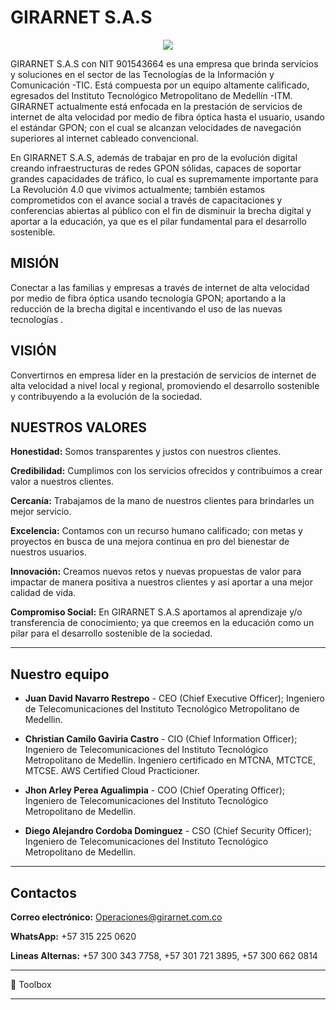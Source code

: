 # **GIRARNET S.A.S**

<p align="center">
<img src="https://drive.google.com/uc?export=view&id=1w5zw3khEIEhA-fClhdytGKQWcwAWfcNW">
</p>

GIRARNET S.A.S con NIT 901543664 es una empresa que brinda servicios y soluciones en el sector de las Tecnologías de la Información y Comunicación -TIC. Está compuesta por un equipo altamente calificado, egresados del Instituto Tecnológico Metropolitano de Medellín -ITM. GIRARNET actualmente está enfocada en la prestación de servicios de internet de alta velocidad por medio de fibra óptica hasta el usuario, usando el estándar GPON; con el cual se alcanzan velocidades de navegación superiores al internet cableado convencional.

En GIRARNET S.A.S, además de trabajar en pro de la evolución digital creando infraestructuras de redes GPON sólidas, capaces de soportar grandes capacidades de tráfico, lo cual es supremamente importante para La Revolución 4.0 que vivimos actualmente; también estamos comprometidos con el avance social a través de capacitaciones y conferencias abiertas al público con el fin de disminuir la brecha digital y aportar a la educación, ya que es el pilar fundamental para  el desarrollo sostenible. 

## **MISIÓN**
Conectar a las familias y empresas a través de internet de alta velocidad por medio de fibra óptica usando tecnología GPON; aportando a la reducción de la brecha digital e  incentivando el uso de las nuevas tecnologías . 

## **VISIÓN**
Convertirnos en empresa líder en la prestación de servicios de internet de alta velocidad a nivel local y regional, promoviendo el desarrollo sostenible y contribuyendo a la evolución de la sociedad.

## **NUESTROS VALORES**

**Honestidad:** Somos transparentes y justos con nuestros clientes.

**Credibilidad:** Cumplimos con los servicios ofrecidos y contribuimos a crear valor a nuestros clientes.

**Cercanía:** Trabajamos de la mano de nuestros clientes para brindarles un mejor servicio. 

**Excelencia:** Contamos con un recurso humano calificado; con metas y proyectos en busca de una mejora continua en pro del bienestar de nuestros usuarios.
 
**Innovación:** Creamos nuevos retos y nuevas propuestas de valor para impactar de manera positiva a nuestros clientes y así aportar a una mejor calidad de vida.
 
**Compromiso Social:** En GIRARNET S.A.S aportamos al aprendizaje y/o transferencia de conocimiento; ya que creemos en la educación como un pilar para el desarrollo sostenible de la sociedad.


---

## Nuestro equipo


- **Juan David Navarro Restrepo** - CEO (Chief Executive Officer); Ingeniero de Telecomunicaciones del Instituto Tecnológico Metropolitano de Medellin.

- **Christian Camilo Gaviria Castro** - CIO (Chief Information Officer); Ingeniero de Telecomunicaciones del Instituto Tecnológico Metropolitano de Medellin. Ingeniero certificado en MTCNA, MTCTCE, MTCSE. AWS Certified Cloud Practicioner.

- **Jhon Arley Perea Agualimpia** - COO (Chief Operating Officer); Ingeniero de Telecomunicaciones del Instituto Tecnológico Metropolitano de Medellin.

- **Diego Alejandro Cordoba Dominguez** - CSO (Chief Security Officer); Ingeniero de Telecomunicaciones del Instituto Tecnológico Metropolitano de Medellin.

---

## Contactos

**Correo electrónico:** Operaciones@girarnet.com.co

**WhatsApp:** +57 315 225 0620

**Lineas Alternas:** +57 300 343 7758, +57 301 721 3895, +57 300 662 0814

--------

🧰 Toolbox


--------

<!--


Eliana cataño Marínez - CFO (Chief Financial Officer); Contadora del Instituto Tecnológico Metropolitano de Medellin.



### Hi there 👋
**GirarNET/GirarNET** is a ✨ _special_ ✨ repository because its `README.md` (this file) appears on your GitHub profile.

Here are some ideas to get you started:

- 🔭 I’m currently working on ...
- 🌱 I’m currently learning ...
- 👯 I’m looking to collaborate on ...
- 🤔 I’m looking for help with ...
- 💬 Ask me about ...
- 📫 How to reach me: ...
- 😄 Pronouns: ...
- ⚡ Fun fact: ...
-->
